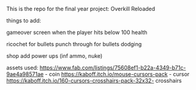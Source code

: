 This is the repo for the final year project: Overkill Reloaded

things to add:


gameover screen when the player hits below 100 health





ricochet for bullets
punch through for bullets
dodging 

shop
add power ups (inf ammo, nuke)

assets used: 
https://www.fab.com/listings/75608ef1-b22a-4349-b71c-9ae4a98571ae - coin 
https://kaboff.itch.io/mouse-cursors-pack - cursor 
https://kaboff.itch.io/160-cursors-crosshairs-pack-32x32- crosshairs

